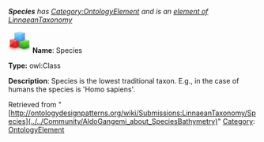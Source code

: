 ___Species__ has [Category:OntologyElement](../../Category/OntologyElement "Category:OntologyElement") and is an [element of](../../Property/ElementOf "Property:ElementOf") [LinnaeanTaxonomy](../../Submissions/LinnaeanTaxonomy "Submissions:LinnaeanTaxonomy")_


  




[![Class](../../images/thumb/2/27/Class.gif/45px-Class.gif)](../../Image/Class.gif "Class")
__Name__: Species 


__Type:__ owl:Class 


__Description__: Species is the lowest traditional taxon. E.g., in the case of humans the species is 'Homo sapiens'. 





Retrieved from "[http://ontologydesignpatterns.org/wiki/Submissions:LinnaeanTaxonomy/Species](../../Community/AldoGangemi_about_SpeciesBathymetry)"
 [Category](http://ontologydesignpatterns.org/wiki/Special:Categories "Special:Categories"): [OntologyElement](../../Category/OntologyElement "Category:OntologyElement")